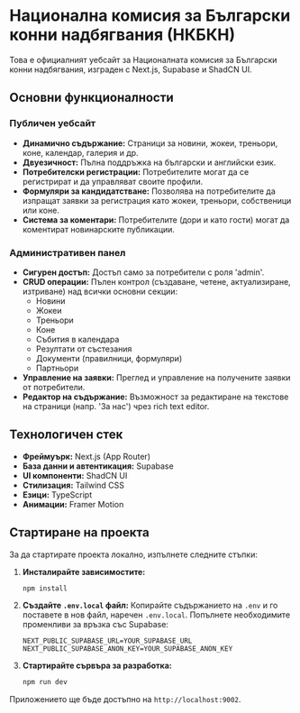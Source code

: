 # Национална комисия за Български конни надбягвания (НКБКН)

Това е официалният уебсайт за Националната комисия за Български конни надбягвания, изграден с Next.js, Supabase и ShadCN UI.

## Основни функционалности

### Публичен уебсайт

*   **Динамично съдържание:** Страници за новини, жокеи, треньори, коне, календар, галерия и др.
*   **Двуезичност:** Пълна поддръжка на български и английски език.
*   **Потребителски регистрации:** Потребителите могат да се регистрират и да управляват своите профили.
*   **Формуляри за кандидатстване:** Позволява на потребителите да изпращат заявки за регистрация като жокеи, треньори, собственици или коне.
*   **Система за коментари:** Потребителите (дори и като гости) могат да коментират новинарските публикации.

### Административен панел

*   **Сигурен достъп:** Достъп само за потребители с роля 'admin'.
*   **CRUD операции:** Пълен контрол (създаване, четене, актуализиране, изтриване) над всички основни секции:
    *   Новини
    *   Жокеи
    *   Треньори
    *   Коне
    *   Събития в календара
    *   Резултати от състезания
    *   Документи (правилници, формуляри)
    *   Партньори
*   **Управление на заявки:** Преглед и управление на получените заявки от потребители.
*   **Редактор на съдържание:** Възможност за редактиране на текстове на страници (напр. 'За нас') чрез rich text editor.

## Технологичен стек

*   **Фреймуърк:** Next.js (App Router)
*   **База данни и автентикация:** Supabase
*   **UI компоненти:** ShadCN UI
*   **Стилизация:** Tailwind CSS
*   **Езици:** TypeScript
*   **Анимации:** Framer Motion

## Стартиране на проекта

За да стартирате проекта локално, изпълнете следните стъпки:

1.  **Инсталирайте зависимостите:**
    ```bash
    npm install
    ```
2.  **Създайте `.env.local` файл:**
    Копирайте съдържанието на `.env` и го поставете в нов файл, наречен `.env.local`. Попълнете необходимите променливи за връзка със Supabase:
    ```
    NEXT_PUBLIC_SUPABASE_URL=YOUR_SUPABASE_URL
    NEXT_PUBLIC_SUPABASE_ANON_KEY=YOUR_SUPABASE_ANON_KEY
    ```
3.  **Стартирайте сървъра за разработка:**
    ```bash
    npm run dev
    ```

Приложението ще бъде достъпно на `http://localhost:9002`.
